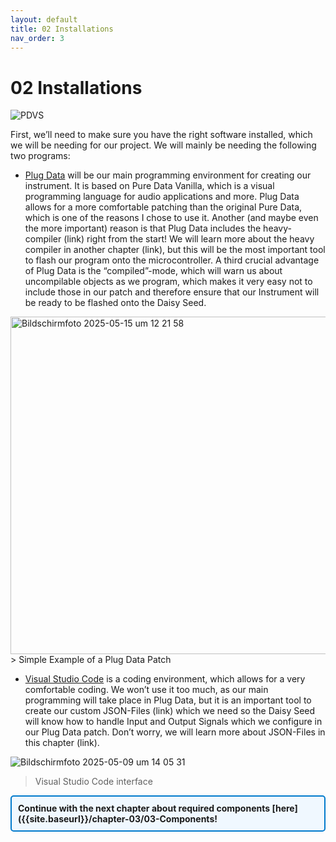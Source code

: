 ```yaml
---
layout: default
title: 02 Installations
nav_order: 3
---
```


# 02 Installations

![PDVS](https://github.com/user-attachments/assets/7d203698-f958-4db0-bb59-8f1e3302fcf9)

First, we’ll need to make sure you have the right software installed, which we will be needing for our project. We will mainly be needing the following two programs:

-	[Plug Data](https://plugdata.org) will be our main programming environment for creating our instrument. It is based on Pure Data Vanilla, which is a visual programming language for audio applications and more. Plug Data allows for a more comfortable patching than the original Pure Data, which is one of the reasons I chose to use it. Another (and maybe even the more important) reason is that Plug Data includes the heavy-compiler (link) right from the start! We will learn more about the heavy compiler in another chapter (link), but this will be the most important tool to flash our program onto the microcontroller. A third crucial advantage of Plug Data is the “compiled”-mode, which will warn us about uncompilable objects as we program, which makes it very easy not to include those in our patch and therefore ensure that our Instrument will be ready to be flashed onto the Daisy Seed.

<img width="540" alt="Bildschirmfoto 2025-05-15 um 12 21 58" src="https://github.com/user-attachments/assets/c4bb71b8-b5a4-474b-9e7a-2bcebef5d095" />
> Simple Example of a Plug Data Patch

-	[Visual Studio Code](https://code.visualstudio.com) is a coding environment, which allows for a very comfortable coding. We won’t use it too much, as our main programming will take place in Plug Data, but it is an important tool to create our custom JSON-Files (link) which we need so the Daisy Seed will know how to handle Input and Output Signals which we configure in our Plug Data patch. Don’t worry, we will learn more about JSON-Files in this chapter (link).

![Bildschirmfoto 2025-05-09 um 14 05 31](https://github.com/user-attachments/assets/0bd3e37a-4817-4de7-842f-65e4a9221b5f)
> Visual Studio Code interface



<div style="border: 2px solid #007acc; padding: 10px; border-radius: 5px; background-color: #f0f8ff;">
  <strong> Continue with the next chapter about required components [here]({{site.baseurl}}/chapter-03/03-Components! </strong> 
</div>

